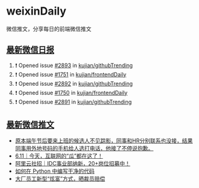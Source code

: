 # weixinDaily
微信推文，分享每日的前端微信推文

## [最新微信日报](https://github.com/kujian/weixinDaily/issues)

<!--START_SECTION:activity-->
1. ❗ Opened issue [#2893](https://github.com/kujian/githubTrending/issues/2893) in [kujian/githubTrending](https://github.com/kujian/githubTrending)
2. ❗ Opened issue [#1751](https://github.com/kujian/frontendDaily/issues/1751) in [kujian/frontendDaily](https://github.com/kujian/frontendDaily)
3. ❗ Opened issue [#2892](https://github.com/kujian/githubTrending/issues/2892) in [kujian/githubTrending](https://github.com/kujian/githubTrending)
4. ❗ Opened issue [#1750](https://github.com/kujian/frontendDaily/issues/1750) in [kujian/frontendDaily](https://github.com/kujian/frontendDaily)
5. ❗ Opened issue [#2891](https://github.com/kujian/githubTrending/issues/2891) in [kujian/githubTrending](https://github.com/kujian/githubTrending)
<!--END_SECTION:activity-->


## [最新微信推文](https://weixin.qdkfweb.cn/)

<!-- BLOG-POST-LIST:START -->
- [原本端午节后要来上班的候选人不见踪影，同事和HR分别联系也没接，结果同事用外地号码的手机给人选打电话，他接了不停说抱歉。](https://weixin.qdkfweb.cn/49367.html)
- [6.11｜今天，互联网的“瓜”都在这了！](https://weixin.qdkfweb.cn/49387.html)
- [阿里云社招｜IDC事业部纳新，20+岗位招募中！](https://weixin.qdkfweb.cn/49388.html)
- [如何在 Python 中编写干净的代码](https://weixin.qdkfweb.cn/49325.html)
- [大厂员工新型“炫富”方式，晒裁员赔偿](https://weixin.qdkfweb.cn/49385.html)
<!-- BLOG-POST-LIST:END -->